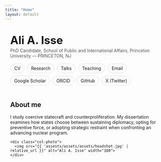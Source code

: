 ```yaml
---
title: "Home"
layout: default
---
```


<style>
/* simple, clean layout for the hero/header */
.hero{max-width:920px;margin:0 auto 2rem auto;padding:1.5rem 1rem}
.header-name{font-size:2.2rem;font-weight:700;margin:0 0 .25rem 0}
.meta{color:#555;margin:.25rem 0 1rem 0}
.link-row{display:flex;flex-wrap:wrap;gap:.5rem;margin:.5rem 0 1.25rem}
.link-row a{border:1px solid #ddd;padding:.4rem .75rem;border-radius:999px;text-decoration:none}
.two-col{display:flex;gap:2rem;flex-wrap:wrap;align-items:flex-start}
.col-text{flex:2;min-width:280px}
.col-photo{flex:1;min-width:180px}
.col-photo img{max-width:180px;border-radius:8px}
</style>

<div class="hero">
  <div class="header-name">Ali A. Isse</div>
  <div class="meta">PhD Candidate, School of Public and International Affairs, Princeton University — PRINCETON, NJ </div>

  <div class="link-row">
  <a href="/CV/">CV</a>
  <a href="/Research/">Research</a>
  <a href="/Talks/">Talks</a>
  <a href="/Teaching/">Teaching</a>
  <a href="mailto:YOUR.EMAIL@UNI.EDU">Email</a>
  <a href="https://scholar.google.com/citations?user=YOURID">Google Scholar</a>
  <a href="https://orcid.org/YOUR-ORCID">ORCID</a>
  <a href="https://github.com/aliaisse">GitHub</a>
  <a href="https://x.com/YOURHANDLE">X (Twitter)</a>
</div>

  <div class="two-col">
    <div class="col-text">
      <h2>About me</h2>
      <p>I study coercive statecraft and counterproliferation. My dissertation examines how states choose between sustaining diplomacy, opting for preventive force, or adopting strategic restraint when confronting an advancing nuclear program.</p>

     
    <div class="col-photo">
      <img src="{{ 'assests/assets/assets/headshot.jpg' | relative_url }}" alt="Ali A. Isse" width="180">
    </div>
  </div>
</div>
